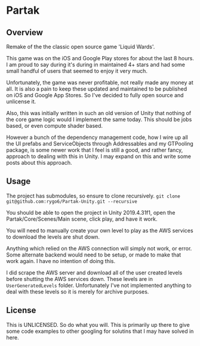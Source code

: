 # Partak

## Overview

Remake of the the classic open source game 'Liquid Wards'.

This game was on the iOS and Google Play stores for about the last 8 hours. I am proud to say during it's during in maintained 4+ stars and had some small handful of users that seemed to enjoy it very much.

Unfortunately, the game was never profitable, not really made any money at all. It is also a pain to keep these updated and maintained to be published on iOS and Google App Stores. So I've decided to fully open source and unlicense it.

Also, this was initially written in such an old version of Unity that nothing of the core game logic would I implement the same today. This should be jobs based, or even compute shader based. 

However a bunch of the dependency management code, how I wire up all the UI prefabs and ServiceObjects through Addressables and my GTPooling package, is some newer work that I feel is still a good, and rather fancy, approach to dealing with this in Unity. I may expand on this and write some posts about this approach.

## Usage

The project has submodules, so ensure to clone recursively. `git clone git@github.com:rygo6/Partak-Unity.git --recursive`

You should be able to open the project in Unity 2019.4.31f1, open the Partak/Core/Scenes/Main scene, click play, and have it work. 

You will need to manually create your own level to play as the AWS services to download the levels are shut down. 

Anything which relied on the AWS connection will simply not work, or error. Some alternate backend would need to be setup, or made to make that work again. I have no intention of doing this.

I did scrape the AWS server and download all of the user created levels before shutting the AWS services down. These levels are in `UserGeneratedLevels` folder. Unfortunately I've not implemented anything to deal with these levels so it is merely for archive purposes. 

## License

This is UNLICENSED. So do what you will. This is primarily up there to give some code examples to other googling for solutins that I may have solved in here.
